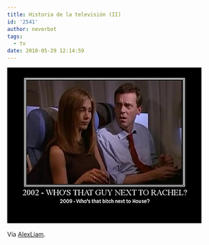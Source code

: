 ```yaml
---
title: Historia de la televisión (II)
id: '2541'
author: neverbot
tags:
  - tv
date: 2010-05-29 12:14:59
---
```


![201005291214.jpg](./historia-de-la-television-ii/201005291214.jpg)

Vía [AlexLiam](http://alexliam.tumblr.com/post/155799632).
